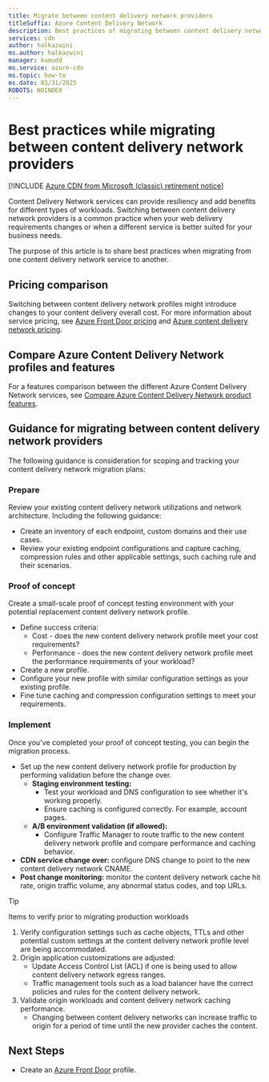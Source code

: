 ```yaml
---
title: Migrate between content delivery network providers
titleSuffix: Azure Content Delivery Network
description: Best practices of migrating between content delivery network providers
services: cdn
author: halkazwini
ms.author: halkazwini
manager: kumudd
ms.service: azure-cdn
ms.topic: how-to
ms.date: 03/31/2025
ROBOTS: NOINDEX
---
```


# Best practices while migrating between content delivery network providers

[!INCLUDE [Azure CDN from Microsoft (classic) retirement notice](../../includes/cdn-classic-retirement.md)]

Content Delivery Network services can provide resiliency and add benefits for different types of workloads. Switching between content delivery network providers is a common practice when your web delivery requirements changes or when a different service is better suited for your business needs.

The purpose of this article is to share best practices when migrating from one content delivery network service to another.

## Pricing comparison

Switching between content delivery network profiles might introduce changes to your content delivery overall cost. For more information about service pricing, see [Azure Front Door pricing](https://azure.microsoft.com/pricing/details/frontdoor/) and [Azure content delivery network pricing](https://azure.microsoft.com/pricing/details/cdn/).

<a name='compare-azure-cdn-profiles-and-features'></a>

## Compare Azure Content Delivery Network profiles and features

For a features comparison between the different Azure Content Delivery Network services, see [Compare Azure Content Delivery Network product features](cdn-features.md).

<a name='guidance-for-migrating-between-cdn-providers'></a>

## Guidance for migrating between content delivery network providers

The following guidance is consideration for scoping and tracking your content delivery network migration plans:

### Prepare

Review your existing content delivery network utilizations and network architecture. Including the following guidance:

- Create an inventory of each endpoint, custom domains and their use cases.
- Review your existing endpoint configurations and capture caching, compression rules and other applicable settings, such caching rule and their scenarios.

### Proof of concept

Create a small-scale proof of concept testing environment with your potential replacement content delivery network profile.

- Define success criteria:
    - Cost - does the new content delivery network profile meet your cost requirements?
    - Performance - does the new content delivery network profile meet the performance requirements of your workload?
- Create a new profile.
- Configure your new profile with similar configuration settings as your existing profile.
- Fine tune caching and compression configuration settings to meet your requirements.

### Implement

Once you've completed your proof of concept testing, you can begin the migration process.

- Set up the new content delivery network profile for production by performing validation before the change over.
    - **Staging environment testing:**
        - Test your workload and DNS configuration to see whether it's working properly.
        - Ensure caching is configured correctly. For example, account pages.
    - **A/B environment validation (if allowed):**
        - Configure Traffic Manager to route traffic to the new content delivery network profile and compare performance and caching behavior.
- **CDN service change over:** configure DNS change to point to the new content delivery network CNAME.
- **Post change monitoring:** monitor the content delivery network cache hit rate, origin traffic volume, any abnormal status codes, and top URLs.

> [!TIP]
> Items to verify prior to migrating production workloads
> 1. Verify configuration settings such as cache objects, TTLs and other potential custom settings at the content delivery network profile level are being accommodated.
> 2. Origin application customizations are adjusted:
>    - Update Access Control List (ACL) if one is being used to allow content delivery network egress ranges.
>    - Traffic management tools such as a load balancer have the correct policies and rules for the content delivery network.
> 3. Validate origin workloads and content delivery network caching performance.
>     - Changing between content delivery networks can increase traffic to origin for a period of time until the new provider caches the content.

## Next Steps

- Create an [Azure Front Door](../frontdoor/create-front-door-portal.md) profile.
